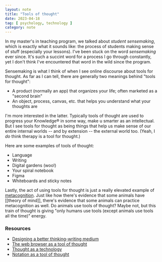 ```yaml
---
layout: note
title: "Tools of thought"
date: 2023-04-18
tag: [ psychology, technology ]
category: note
---
```


In my master's in teaching program, we talked about *student sensemaking*, which is exactly what it sounds like: the process of students making sense of stuff (especially your lessons). I've been stuck on the word *sensemaking* ever since. It's such a succint word for a process I go through constantly, yet I don't think I've encountered that word in the wild since the program.

Sensemaking is what I think of when I see online discourse about tools for thought. As far as I can tell, there are generally two meanings behind "tools for thought":

- A product (normally an app) that organizes your life; often marketed as a "second brain"
- An object, process, canvas, etc. that helps you understand what your thoughts are

I'm more interested in the latter. Typically tools of thought are used to progress your Knowledge&#xae; in some way, make u smarter as an intellectual. But I see tools for thought as being things that help us make sense of our entire internal worlds -- and by extension -- the external world too. (Yeah, I *do* think therapy is a tool for thought.)

Here are some examples of tools of thought:

- Language
- Writing
- Digital gardens (woo!)
- Your spiral notebook
- Figma
- Whiteboards and sticky notes

Lastly, the act of using tools for thought is just a really elevated example of [metacognition](https://en.wikipedia.org/wiki/Metacognition). Just like how there's evidence that some animals have [[theory of mind]], there's evidence that some animals can practice metacognition as well. Do animals use tools of thought? Maybe not, but this train of thought is giving "only humans use tools (except animals use tools all the time)" energy.

### Resources

- [Designing a better thinking-writing medium](https://thesephist.com/posts/medium/)
- [The web browser as a tool of thought](https://thesephist.com/posts/browser/)
- [Thought as a technology](https://cognitivemedium.com/tat/index.html)
- [Notation as a tool of thought](https://www.jsoftware.com/papers/tot.htm)